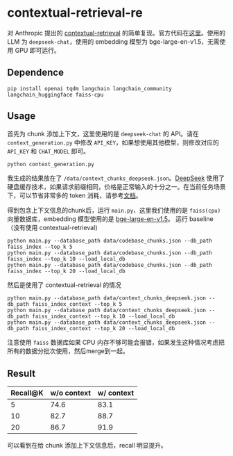 # contextual-retrieval-re
对 Anthropic 提出的 [contextual-retrieval](https://www.anthropic.com/news/contextual-retrieval) 的简单复现。官方代码在[这里](https://github.com/anthropics/anthropic-cookbook/tree/main/skills/contextual-embeddings)。使用的 LLM 为 `deepseek-chat`，使用的 embedding 模型为 bge-large-en-v1.5，无需使用 GPU 即可运行。

## Dependence

```
pip install openai tqdm langchain langchain_community langchain_huggingface faiss-cpu
```

## Usage
首先为 chunk 添加上下文，这里使用的是 `deepseek-chat` 的 API。请在 `context_generation.py` 中修改 `API_KEY`，如果想使用其他模型，则修改对应的 `API_KEY` 和 `CHAT_MODEL` 即可。
```bash
python context_generation.py
```
我生成的结果放在了 `/data/context_chunks_deepseek.json`。[DeepSeek](https://www.deepseek.com/) 使用了硬盘缓存技术，如果请求前缀相同，价格是正常输入的十分之一。在当前任务场景下，可以节省非常多的 token 消耗，请参考[文档](https://api-docs.deepseek.com/guides/kv_cache)。

得到包含上下文信息的chunk后，运行 `main.py`，这里我们使用的是 `faiss(cpu)` 向量数据库，embedding 模型使用的是 [bge-large-en-v1.5](https://huggingface.co/BAAI/bge-large-en-v1.5)。
运行 baseline （没有使用 contextual-retrieval)
```
python main.py --database_path data/codebase_chunks.json --db_path faiss_index --top_k 5
python main.py --database_path data/codebase_chunks.json --db_path faiss_index --top_k 10 --load_local_db
python main.py --database_path data/codebase_chunks.json --db_path faiss_index --top_k 20 --load_local_db
```
然后是使用了 contextual-retrieval 的情况
```
python main.py --database_path data/context_chunks_deepseek.json --db_path faiss_index_context --top_k 5
python main.py --database_path data/context_chunks_deepseek.json --db_path faiss_index_context --top_k 10 --load_local_db
python main.py --database_path data/context_chunks_deepseek.json --db_path faiss_index_context --top_k 20 --load_local_db
```
注意使用 `faiss` 数据库如果 CPU 内存不够可能会报错，如果发生这种情况考虑把所有的数据分批次使用，然后merge到一起。
## Result
| Recall@K   | w/o context  | w/ context   |
|-------|-------|-------|
 5|     74.6   | 83.1
 10|    82.7   | 88.7
 20|    86.7   | 91.9

可以看到在给 chunk 添加上下文信息后，recall 明显提升。


